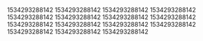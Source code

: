 1534293288142
1534293288142
1534293288142
1534293288142
1534293288142
1534293288142
1534293288142
1534293288142
1534293288142
1534293288142
1534293288142
1534293288142
1534293288142
1534293288142
1534293288142